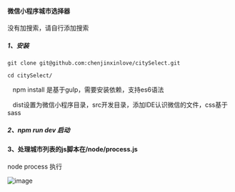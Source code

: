 #### 微信小程序城市选择器
   没有加搜索，请自行添加搜索

##### 1、安装

    git clone git@github.com:chenjinxinlove/citySelect.git
    
    cd citySelect/
    
    npm install  是基于gulp，需要安装依赖，支持es6语法
    
    dist设置为微信小程序目录，src开发目录，添加IDE认识微信的文件，css基于sass
    
##### 2、npm run dev   启动

#### 3、处理城市列表的js脚本在/node/process.js      
   node process 执行

![image](http://objheplwd.bkt.clouddn.com/656810557821000725.jpg)

